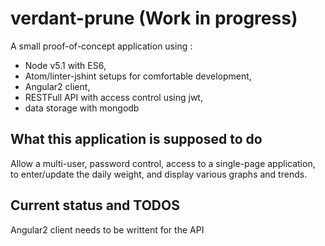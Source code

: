 # verdant-prune (Work in progress)

A small proof-of-concept application using :
* Node v5.1 with ES6,
* Atom/linter-jshint setups for comfortable development,
* Angular2 client,
* RESTFull API with access control using jwt,
* data storage with mongodb

## What this application is supposed to do

Allow a multi-user, password control, access to a single-page application,
to enter/update the daily weight, and display various graphs and trends.

## Current status and TODOS

Angular2 client needs to be writtent for the API
